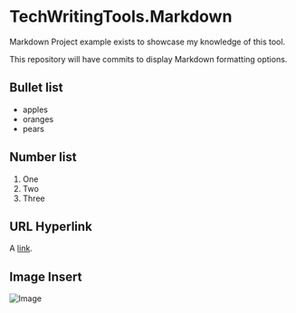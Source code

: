 # TechWritingTools.Markdown

Markdown Project example exists to showcase my knowledge of this tool.

This repository will have commits to display Markdown formatting options.


## Bullet list

* apples
* oranges
* pears

## Number list 

1. One
2. Two
3. Three

## URL Hyperlink 

A [link](http://github.com/carriecrowe1138).

## Image Insert

![Image](http://pbs.twimg.com/profile_images/752912459388841984/aKLwROi_.jpg)

